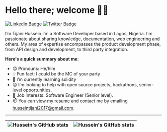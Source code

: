 # Hello there; welcome 👋🏾

[![Linkedin Badge](https://img.shields.io/badge/-tijanihussein-blue?style=for-the-badge&logo=Linkedin&logoColor=white&link=https://www.linkedin.com/in/tijanihussein)](https://www.linkedin.com/in/tijanihussein) [![Twitter Badge](https://img.shields.io/badge/-@DTechBroIndoor-1ca0f1?style=for-the-badge&logo=twitter&logoColor=white&link=https://twitter.com/DTechBroIndoor)](https://twitter.com/DTechBroIndoor)

I’m Tijani Hussein
I’m a Software Developer based in Lagos, Nigeria. I'm passionate about sharing knowledge, documentation, web engineering and others. My area of expertise encompasses the product development phase, from API design and development, to third party integration.


**Here's a quick summary about me**:

- 😊 Pronouns: He/him
- 💡 Fun fact: I could be the MC of your party
- 🌱 I’m currently learning solidity
- 😊 I’m looking to help with open source projects, hackathons, senior-level opportunities.
- 💼 Job interests: Software Engineer (Senior level).
- 📫 You can [view my resume](#) and contact me by emailing husseintijani2017@gmail.com.

---

| <img align="center" src="https://github-readme-stats.vercel.app/api?username=Shield01&show_icons=true&include_all_commits=true&hide_border=true" alt="Hussein's GitHub stats" /> | <img align="center" src="https://github-readme-stats.vercel.app/api/top-langs/?username=Shield01&langs_count=8&layout=compact&hide_border=true" alt="Hussein's GitHub stats" /> |
| ------------- | ------------- |
